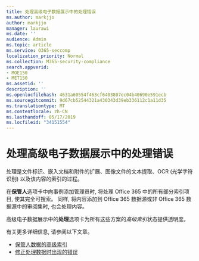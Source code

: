 ```yaml
---
title: 处理高级电子数据展示中的处理错误
ms.author: markjjo
author: markjjo
manager: laurawi
ms.date: ''
audience: Admin
ms.topic: article
ms.service: O365-seccomp
localization_priority: Normal
ms.collection: M365-security-compliance
search.appverid:
- MOE150
- MET150
ms.assetid: ''
description: ''
ms.openlocfilehash: 4631a60554f463cf6403807ec04b40690e591ecb
ms.sourcegitcommit: 9d67cb52544321a430343d39eb336112c1a11d35
ms.translationtype: MT
ms.contentlocale: zh-CN
ms.lasthandoff: 05/17/2019
ms.locfileid: "34151554"
---
```

# <a name="work-with-processing-errors-in-advanced-ediscovery"></a>处理高级电子数据展示中的处理错误

处理是文件标识、嵌入文档和附件的扩展、图像文件的文本提取、OCR (光学字符识别) 以及该内容的索引的过程。  

在**保管人**选项卡中向事例添加管理员时, 将处理 Office 365 中的所有部分索引项目, 使其完全可搜索。  同样, 将内容添加到 Office 365 数据源或非 Office 365 数据源中的审阅集时, 也会处理内容。

高级电子数据展示中的**处理**选项卡为所有这些方案的*高级索引*状态提供透明度。

有关更多详细信息, 请参阅以下文章。

- [保管人数据的高级索引](indexing-custodian-data.md)
- [修正处理数据时出现的错误](error-remediation.md)
